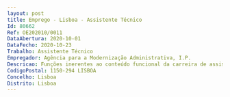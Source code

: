 ```yaml
--- 
layout: post
title: Emprego - Lisboa - Assistente Técnico
Id: 80662
Ref: OE202010/0011
DataAbertura: 2020-10-01
DataFecho: 2020-10-23
Trabalho: Assistente Técnico
Empregador: Agência para a Modernização Administrativa, I.P.
Descricao: Funções inerentes ao conteúdo funcional da carreira de assistente técnico no âmbito das competências do Gabinete Jurídico e da Divisão de Contratação Pública, preferencialmente    Expediente    Arquivo    Organização de pastas    Carregamento de procedimentos de contratação pública nas plataformas eletrónicas com especial enfoque na Acingov e Vortal.Biz    Preenchimento dos formulários do Diário da República referente a Concursos Públicos nacionais e internacionais    Publicação dos contratos no portal Base.Gov    Organização e instrução dos processos para as unidades orgânicas e para o Tribunal de contas sempre que necessário.   Outras funções que se revelem necessárias no âmbito das competências do Gabinete Jurídico e Divisão de Contratação Pública.
CodigoPostal: 1150-294 LISBOA
Concelho: Lisboa
Distrito: Lisboa
--- 
```

